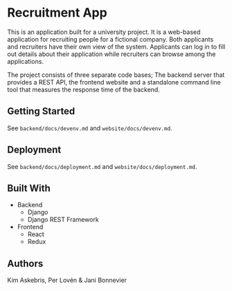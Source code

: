 Recruitment App
===============

This is an application built for a university project. It is a web-based
application for recruiting people for a fictional company. Both applicants and
recruiters have their own view of the system. Applicants can log in to fill out
details about their application while recruiters can browse among the
applications.

The project consists of three separate code bases; The backend server that
provides a REST API, the frontend website and a standalone command line tool
that measures the response time of the backend.

Getting Started
---------------

See `backend/docs/devenv.md` and `website/docs/devenv.md`.

Deployment
-----------

See `backend/docs/deployment.md` and `website/docs/deployment.md`.

Built With
----------

- Backend
    - Django
    - Django REST Framework
- Frontend
    - React
    - Redux

Authors
-------

Kim Askebris, Per Lovén & Jani Bonnevier
